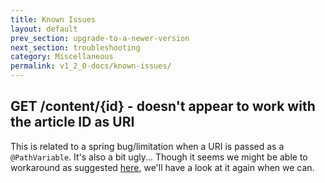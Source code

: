 ```yaml
---
title: Known Issues
layout: default
prev_section: upgrade-to-a-newer-version
next_section: troubleshooting
category: Miscellaneous
permalink: v1_2_0-docs/known-issues/
---
```


## GET /content/{id} - doesn't appear to work with the article ID as URI

This is related to a spring bug/limitation when a URI is passed as a `@PathVariable`. It's also a bit ugly...
Though it seems we might be able to workaround as suggested [here](http://stackoverflow.com/questions/16332092/spring-mvc-pathvariable-with-dot-is-getting-truncated), we'll have a look at it again when we can.

